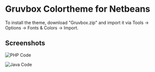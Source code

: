 # Gruvbox Colortheme for Netbeans

To install the theme, download "Gruvbox.zip" and import it via Tools -> Options -> Fonts & Colors -> Import.

## Screenshots

![PHP Code](https://i.imgur.com/KMlS6me.png)


![Java Code](https://i.imgur.com/UP4MkRd.png)
